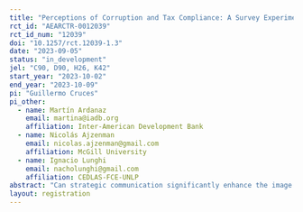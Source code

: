 ```yaml
---
title: "Perceptions of Corruption and Tax Compliance: A Survey Experiment in Honduras"
rct_id: "AEARCTR-0012039"
rct_id_num: "12039"
doi: "10.1257/rct.12039-1.3"
date: "2023-09-05"
status: "in_development"
jel: "C90, D90, H26, K42"
start_year: "2023-10-02"
end_year: "2023-10-09"
pi: "Guillermo Cruces"
pi_other:
  - name: Martín Ardanaz
    email: martina@iadb.org
    affiliation: Inter-American Development Bank
  - name: Nicolás Ajzenman
    email: nicolas.ajzenman@gmail.com
    affiliation: McGill University
  - name: Ignacio Lunghi
    email: nacholunghi@gmail.com
    affiliation: CEDLAS-FCE-UNLP
abstract: "Can strategic communication significantly enhance the image of the tax authority and boost tax morale among taxpayers? We conduct an extensive online survey experiment following a significant institutional overhaul of the Honduran tax authority, which involved a substantial personnel renewal. The project seeks to provide empirical insights to determine which are the most effective methods for communicating and reap out the benefits of institutional changes. Our research aims to evaluate the efficacy of three distinct messaging interventions on perceptions of the tax authority and on indicators of taxpayers' willingness to comply with tax obligations. The informational treatments encompass a message highlighting Honduran citizen’s perception of their tax authority as relatively honest in a regional comparison– the "perception" treatment. The message in a second treatment arm emphasizes the extensive staff renewal within the Honduran Revenue Administration Service (SAR, as per its Spanish acronym) as a measure to combat corruption – the "purge" treatment. Finally, a third treatment arm integrates the "perception" treatment followed by the "purge" message – the "combined" treatment. A control group received a placebo message, providing neutral information about the tax authority. We investigate the divergent impacts of these treatments on two distinct sets of outcomes: firstly, on perceptions of the tax authority, and secondly, on tax morale and indicators of willingness to comply with or evade tax obligations."
layout: registration
---
```


